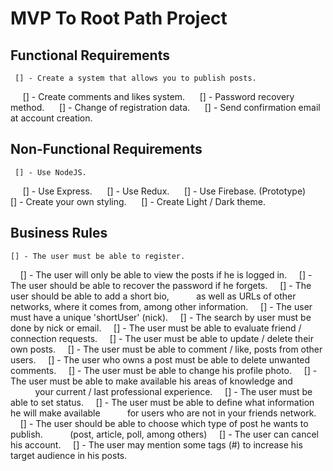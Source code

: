 # MVP To Root Path Project

## Functional Requirements

     [] - Create a system that allows you to publish posts.
     [] - Create comments and likes system.
     [] - Password recovery method.
     [] - Change of registration data.
     [] - Send confirmation email at account creation.

## Non-Functional Requirements

     [] - Use NodeJS.
     [] - Use Express.
     [] - Use Redux.
     [] - Use Firebase. (Prototype)
     [] - Create your own styling.
     [] - Create Light / Dark theme.

## Business Rules

    [] - The user must be able to register.
    [] - The user will only be able to view the posts if he is logged in.
    [] - The user should be able to recover the password if he forgets.
    [] - The user should be able to add a short bio,
          as well as URLs of other networks, where it comes from, among other information.
    [] - The user must have a unique 'shortUser' (nick).
    [] - The search by user must be done by nick or email.
    [] - The user must be able to evaluate friend / connection requests.
    [] - The user must be able to update / delete their own posts.
    [] - The user must be able to comment / like, posts from other users.
    [] - The user who owns a post must be able to delete unwanted comments.
    [] - The user must be able to change his profile photo.
    [] - The user must be able to make available his areas of knowledge and
          your current / last professional experience.
    [] - The user must be able to set status.
    [] - The user must be able to define what information he will make available
          for users who are not in your friends network.
    [] - The user should be able to choose which type of post he wants to publish.
          (post, article, poll, among others)
    [] - The user can cancel his account.
    [] - The user may mention some tags (#) to increase his target audience in his posts.
